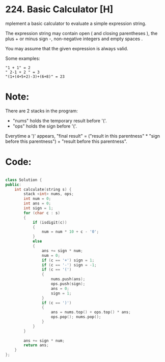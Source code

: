 # 224. Basic Calculator [H]
mplement a basic calculator to evaluate a simple expression string.

The expression string may contain open ( and closing parentheses ), the plus + or minus sign -, non-negative integers and empty spaces .

You may assume that the given expression is always valid.

Some examples:
```
"1 + 1" = 2
" 2-1 + 2 " = 3
"(1+(4+5+2)-3)+(6+8)" = 23
```

# Note:
There are 2 stacks in the program:
- "nums" holds the temporary result before '('.
- "ops" holds the sign before '('.

Everytime a ')' appears, "final result" = ("result in this parentness" * "sign before this parentness") + "result before this parentness". 

# Code:
```c++

class Solution {
public:
    int calculate(string s) {
        stack <int> nums, ops;
        int num = 0;
        int ans = 0;
        int sign = 1;
        for (char c : s) 
        { 
            if (isdigit(c)) 
            {
                num = num * 10 + c - '0';
            }
            else 
            {
                ans += sign * num;
                num = 0;
                if (c == '+') sign = 1;
                if (c == '-') sign = -1;
                if (c == '(') 
                {
                    nums.push(ans);
                    ops.push(sign);
                    ans = 0;
                    sign = 1;
                }
                if (c == ')') 
                {
                    ans = nums.top() + ops.top() * ans;
                    ops.pop(); nums.pop();
                }
            }
        }
        
        ans += sign * num;
        return ans;
    }
};

```
